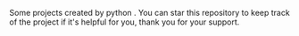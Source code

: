 Some projects created by python .
You can star this repository to keep track of the project if it's helpful for you, thank you for your support.
